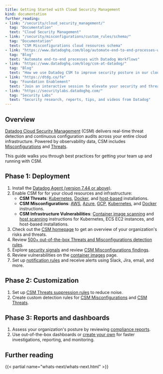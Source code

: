 ```yaml
---
title: Getting Started with Cloud Security Management
kind: documentation
further_reading:
- link: "/security/cloud_security_management/"
  tag: "Documentation"
  text: "Cloud Security Management"
- link: "/security/misconfigurations/custom_rules/schema/"
  tag: "Documentation"
  text: "CSM Misconfigurations cloud resources schema"
- link: "https://www.datadoghq.com/blog/automate-end-to-end-processes-with-datadog-workflows/"
  tag: "Blog"
  text: "Automate end-to-end processes with Datadog Workflows"
- link: "https://www.datadoghq.com/blog/csm-at-datadog/"
  tag: "Blog"
  text: "How we use Datadog CSM to improve security posture in our cloud infrastructure"
- link: "https://dtdg.co/fe"
  tag: "Foundation Enablement"
  text: "Join an interactive session to elevate your security and threat detection"
- link: "https://securitylabs.datadoghq.com/"
  tag: "Security Labs"
  text: "Security research, reports, tips, and videos from Datadog"
---
```


## Overview

[Datadog Cloud Security Management][1] (CSM) delivers real-time threat detection and continuous configuration audits across your entire cloud infrastructure. Powered by observability data, CSM includes [Misconfigurations][2] and [Threats][3].

This guide walks you through best practices for getting your team up and running with CSM.

## Phase 1: Deployment

1. Install the [Datadog Agent (version 7.44 or above)][4].
2. Enable CSM for for your cloud resources and infrastructure:
    - **CSM Threats**: [Kubernetes][5], [Docker][6], and [host-based][7] installations.
    - **CSM Misconfigurations**: [AWS][10], [Azure][11], [GCP][12], [Kubernetes][8], and [Docker][9] instructions.
    - **CSM Infrastructure Vulnerabilities**: [Container image scanning][23] and [host scanning][24] instructions for Kubernetes, ECS EC2 instances, and host-based installations.
3. Check out the [CSM homepage][13] to get an overview of your organization's risks and threats.
4. Review [500+ out-of-the-box Threats and Misconfigurations detection rules][14].
5. Explore [security signals][15] and review [CSM Misconfigurations findings][16].
6. Review vulnerabilities on the [container images][25] page.
7. Set up [notification rules][17] and receive alerts using Slack, Jira, email, and more.

## Phase 2: Customization

1. Set up [CSM Threats suppression rules][18] to reduce noise.
2. Create custom detection rules for [CSM Misconfigurations][19] and [CSM Threats][20].

## Phase 3: Reports and dashboards

1. Assess your organization's posture by reviewing [compliance reports][21].
2. Use out-of-the-box dashboards or [create your own][22] for faster investigations, reporting, and monitoring.

## Further reading

{{< partial name="whats-next/whats-next.html" >}}

[1]: /security/cloud_security_management/
[2]: /security/misconfigurations/
[3]: /security/threats/
[4]: https://app.datadoghq.com/account/settings/agent/latest
[5]: /security/threats/setup/?tab=kuberneteshelm#configure-the-csm-threats-agent
[6]: /security/threats/setup/?tab=docker#configure-the-csm-threats-agent
[7]: /security/threats/setup/?tab=hostothers#configure-the-csm-threats-agent
[8]: /security/misconfigurations/setup?tab=kubernetes
[9]: /security/misconfigurations/setup?tab=docker
[10]: /security/misconfigurations/setup?tab=aws
[11]: /security/misconfigurations/setup?tab=azure
[12]: /security/misconfigurations/setup?tab=googlecloud
[13]: https://app.datadoghq.com/security/csm
[14]: /security/default_rules/#cat-cloud-security-management
[15]: /security/misconfigurations/signals_explorer/
[16]: /security/misconfigurations/findings/
[17]: https://app.datadoghq.com/security/configuration/notification-rules
[18]: /security/cloud_security_management/guide/tuning-rules/
[19]: /security/misconfigurations/custom_rules
[20]: /security/threats/agent_expressions
[21]: /security/misconfigurations/frameworks_and_benchmarks
[22]: /dashboards/#overview
[23]: /security/infrastructure_vulnerabilities/setup?tab=kubernetes#setup-for-container-image-scanning
[24]: /security/infrastructure_vulnerabilities/setup?tab=kubernetes#setup-for-host-vulnerability-scanning
[25]: https://app.datadoghq.com/containers/images


